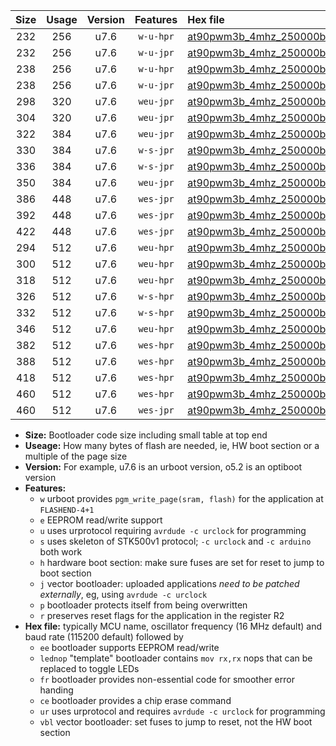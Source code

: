 |Size|Usage|Version|Features|Hex file|
|:-:|:-:|:-:|:-:|:--|
|232|256|u7.6|`w-u-hpr`|[at90pwm3b_4mhz_250000bps_ur.hex](https://raw.githubusercontent.com/stefanrueger/urboot/main/at90pwm3b_4mhz_250000bps_ur.hex)|
|232|256|u7.6|`w-u-jpr`|[at90pwm3b_4mhz_250000bps_ur_vbl.hex](https://raw.githubusercontent.com/stefanrueger/urboot/main/at90pwm3b_4mhz_250000bps_ur_vbl.hex)|
|238|256|u7.6|`w-u-hpr`|[at90pwm3b_4mhz_250000bps_lednop_ur.hex](https://raw.githubusercontent.com/stefanrueger/urboot/main/at90pwm3b_4mhz_250000bps_lednop_ur.hex)|
|238|256|u7.6|`w-u-jpr`|[at90pwm3b_4mhz_250000bps_lednop_ur_vbl.hex](https://raw.githubusercontent.com/stefanrueger/urboot/main/at90pwm3b_4mhz_250000bps_lednop_ur_vbl.hex)|
|298|320|u7.6|`weu-jpr`|[at90pwm3b_4mhz_250000bps_ee_ur_vbl.hex](https://raw.githubusercontent.com/stefanrueger/urboot/main/at90pwm3b_4mhz_250000bps_ee_ur_vbl.hex)|
|304|320|u7.6|`weu-jpr`|[at90pwm3b_4mhz_250000bps_ee_lednop_ur_vbl.hex](https://raw.githubusercontent.com/stefanrueger/urboot/main/at90pwm3b_4mhz_250000bps_ee_lednop_ur_vbl.hex)|
|322|384|u7.6|`weu-jpr`|[at90pwm3b_4mhz_250000bps_ee_lednop_fr_ur_vbl.hex](https://raw.githubusercontent.com/stefanrueger/urboot/main/at90pwm3b_4mhz_250000bps_ee_lednop_fr_ur_vbl.hex)|
|330|384|u7.6|`w-s-jpr`|[at90pwm3b_4mhz_250000bps_vbl.hex](https://raw.githubusercontent.com/stefanrueger/urboot/main/at90pwm3b_4mhz_250000bps_vbl.hex)|
|336|384|u7.6|`w-s-jpr`|[at90pwm3b_4mhz_250000bps_lednop_vbl.hex](https://raw.githubusercontent.com/stefanrueger/urboot/main/at90pwm3b_4mhz_250000bps_lednop_vbl.hex)|
|350|384|u7.6|`weu-jpr`|[at90pwm3b_4mhz_250000bps_ee_lednop_fr_ce_ur_vbl.hex](https://raw.githubusercontent.com/stefanrueger/urboot/main/at90pwm3b_4mhz_250000bps_ee_lednop_fr_ce_ur_vbl.hex)|
|386|448|u7.6|`wes-jpr`|[at90pwm3b_4mhz_250000bps_ee_vbl.hex](https://raw.githubusercontent.com/stefanrueger/urboot/main/at90pwm3b_4mhz_250000bps_ee_vbl.hex)|
|392|448|u7.6|`wes-jpr`|[at90pwm3b_4mhz_250000bps_ee_lednop_vbl.hex](https://raw.githubusercontent.com/stefanrueger/urboot/main/at90pwm3b_4mhz_250000bps_ee_lednop_vbl.hex)|
|422|448|u7.6|`wes-jpr`|[at90pwm3b_4mhz_250000bps_ee_lednop_fr_vbl.hex](https://raw.githubusercontent.com/stefanrueger/urboot/main/at90pwm3b_4mhz_250000bps_ee_lednop_fr_vbl.hex)|
|294|512|u7.6|`weu-hpr`|[at90pwm3b_4mhz_250000bps_ee_ur.hex](https://raw.githubusercontent.com/stefanrueger/urboot/main/at90pwm3b_4mhz_250000bps_ee_ur.hex)|
|300|512|u7.6|`weu-hpr`|[at90pwm3b_4mhz_250000bps_ee_lednop_ur.hex](https://raw.githubusercontent.com/stefanrueger/urboot/main/at90pwm3b_4mhz_250000bps_ee_lednop_ur.hex)|
|318|512|u7.6|`weu-hpr`|[at90pwm3b_4mhz_250000bps_ee_lednop_fr_ur.hex](https://raw.githubusercontent.com/stefanrueger/urboot/main/at90pwm3b_4mhz_250000bps_ee_lednop_fr_ur.hex)|
|326|512|u7.6|`w-s-hpr`|[at90pwm3b_4mhz_250000bps.hex](https://raw.githubusercontent.com/stefanrueger/urboot/main/at90pwm3b_4mhz_250000bps.hex)|
|332|512|u7.6|`w-s-hpr`|[at90pwm3b_4mhz_250000bps_lednop.hex](https://raw.githubusercontent.com/stefanrueger/urboot/main/at90pwm3b_4mhz_250000bps_lednop.hex)|
|346|512|u7.6|`weu-hpr`|[at90pwm3b_4mhz_250000bps_ee_lednop_fr_ce_ur.hex](https://raw.githubusercontent.com/stefanrueger/urboot/main/at90pwm3b_4mhz_250000bps_ee_lednop_fr_ce_ur.hex)|
|382|512|u7.6|`wes-hpr`|[at90pwm3b_4mhz_250000bps_ee.hex](https://raw.githubusercontent.com/stefanrueger/urboot/main/at90pwm3b_4mhz_250000bps_ee.hex)|
|388|512|u7.6|`wes-hpr`|[at90pwm3b_4mhz_250000bps_ee_lednop.hex](https://raw.githubusercontent.com/stefanrueger/urboot/main/at90pwm3b_4mhz_250000bps_ee_lednop.hex)|
|418|512|u7.6|`wes-hpr`|[at90pwm3b_4mhz_250000bps_ee_lednop_fr.hex](https://raw.githubusercontent.com/stefanrueger/urboot/main/at90pwm3b_4mhz_250000bps_ee_lednop_fr.hex)|
|460|512|u7.6|`wes-hpr`|[at90pwm3b_4mhz_250000bps_ee_lednop_fr_ce.hex](https://raw.githubusercontent.com/stefanrueger/urboot/main/at90pwm3b_4mhz_250000bps_ee_lednop_fr_ce.hex)|
|460|512|u7.6|`wes-jpr`|[at90pwm3b_4mhz_250000bps_ee_lednop_fr_ce_vbl.hex](https://raw.githubusercontent.com/stefanrueger/urboot/main/at90pwm3b_4mhz_250000bps_ee_lednop_fr_ce_vbl.hex)|

- **Size:** Bootloader code size including small table at top end
- **Useage:** How many bytes of flash are needed, ie, HW boot section or a multiple of the page size
- **Version:** For example, u7.6 is an urboot version, o5.2 is an optiboot version
- **Features:**
  + `w` urboot provides `pgm_write_page(sram, flash)` for the application at `FLASHEND-4+1`
  + `e` EEPROM read/write support
  + `u` uses urprotocol requiring `avrdude -c urclock` for programming
  + `s` uses skeleton of STK500v1 protocol; `-c urclock` and `-c arduino` both work
  + `h` hardware boot section: make sure fuses are set for reset to jump to boot section
  + `j` vector bootloader: uploaded applications *need to be patched externally*, eg, using `avrdude -c urclock`
  + `p` bootloader protects itself from being overwritten
  + `r` preserves reset flags for the application in the register R2
- **Hex file:** typically MCU name, oscillator frequency (16 MHz default) and baud rate (115200 default) followed by
  + `ee` bootloader supports EEPROM read/write
  + `lednop` "template" bootloader contains `mov rx,rx` nops that can be replaced to toggle LEDs
  + `fr` bootloader provides non-essential code for smoother error handing
  + `ce` bootloader provides a chip erase command
  + `ur` uses urprotocol and requires `avrdude -c urclock` for programming
  + `vbl` vector bootloader: set fuses to jump to reset, not the HW boot section

